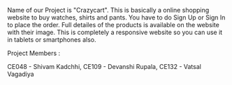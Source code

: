 Name of our Project is "Crazycart". This is basically a online shopping website to buy watches, shirts and pants. You have to do Sign Up or Sign In to place the order. Full detailes of the products is available on the website with their image. This is completely a responsive website so you can use it in tablets or smartphones also. 

Project Members :

CE048 - Shivam Kadchhi,    CE109 - Devanshi Rupala,    CE132 - Vatsal Vagadiya
